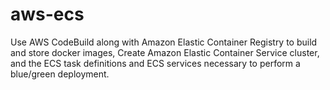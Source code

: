 # aws-ecs
Use AWS CodeBuild along with Amazon Elastic Container Registry to build and store docker images, Create Amazon Elastic Container Service cluster, and the ECS task definitions and ECS services necessary to perform a blue/green deployment.
